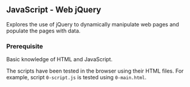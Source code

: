 ## JavaScript - Web jQuery
Explores the use of jQuery to dynamically manipulate web pages and populate the pages with data.

### Prerequisite
Basic knowledge of HTML and JavaScript.

The scripts have been tested in the browser using their HTML files.
For example, script `0-script.js` is tested using `0-main.html`.


